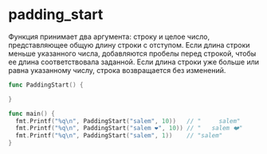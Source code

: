# padding_start

Функция принимает два аргумента: строку и целое число, представляющее общую длину строки с отступом. Если длина строки меньше указанного числа, добавляются пробелы перед строкой, чтобы ее длина соответствовала заданной. Если длина строки уже больше или равна указанному числу, строка возвращается без изменений.

```go
func PaddingStart() {

}
```

```go
func main() {
  fmt.Printf("%q\n", PaddingStart("salem", 10))   // "     salem"
  fmt.Printf("%q\n", PaddingStart("salem ❤️", 10)) // "   salem ❤️"
  fmt.Printf("%q\n", PaddingStart("salem", 1))    // "salem"
}
```
